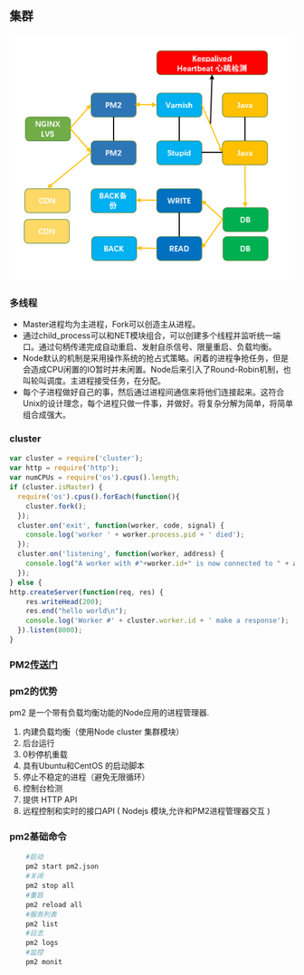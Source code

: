 ## 集群

![image](../image/cluster.png)

### 多线程

* Master进程均为主进程，Fork可以创造主从进程。
* 通过child_process可以和NET模块组合，可以创建多个线程并监听统一端口。通过句柄传递完成自动重启、发射自杀信号、限量重启、负载均衡。
* Node默认的机制是采用操作系统的抢占式策略。闲着的进程争抢任务，但是会造成CPU闲置的IO暂时并未闲置。Node后来引入了Round-Robin机制，也叫轮叫调度。主进程接受任务，在分配。
* 每个子进程做好自己的事，然后通过进程间通信来将他们连接起来。这符合Unix的设计理念，每个进程只做一件事，并做好。将复杂分解为简单，将简单组合成强大。

### cluster
```js
var cluster = require('cluster');
var http = require('http');
var numCPUs = require('os').cpus().length;
if (cluster.isMaster) {
  require('os').cpus().forEach(function(){
    cluster.fork();
  });
  cluster.on('exit', function(worker, code, signal) {
    console.log('worker ' + worker.process.pid + ' died');
  });
  cluster.on('listening', function(worker, address) {
    console.log("A worker with #"+worker.id+" is now connected to " + address.address + ":" + address.port);
  });
} else {
http.createServer(function(req, res) {
    res.writeHead(200);
    res.end("hello world\n");
    console.log('Worker #' + cluster.worker.id + ' make a response');
  }).listen(8000);
}
```

### PM2[传送门](./deploy.md)

### pm2的优势 
pm2 是一个带有负载均衡功能的Node应用的进程管理器.
1. 内建负载均衡（使用Node cluster 集群模块）
2. 后台运行
3. 0秒停机重载
4. 具有Ubuntu和CentOS 的启动脚本
5. 停止不稳定的进程（避免无限循环）
6. 控制台检测
7. 提供 HTTP API
8. 远程控制和实时的接口API ( Nodejs 模块,允许和PM2进程管理器交互 )

### pm2基础命令

```bash
    #启动
    pm2 start pm2.json
    #关闭
    pm2 stop all
    #重启
    pm2 reload all
    #服务列表
    pm2 list
    #日志
    pm2 logs
    #监控
    pm2 monit
```

